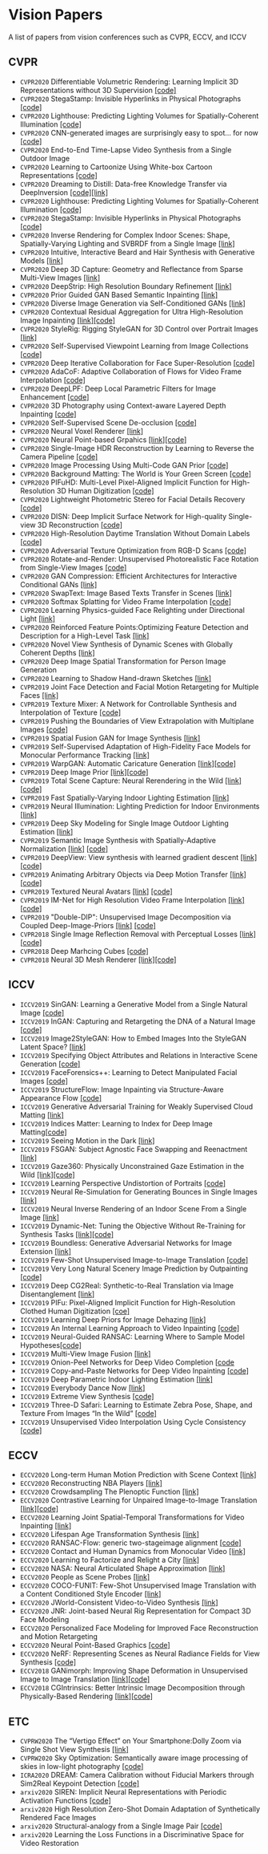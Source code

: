 # Vision Papers
A list of papers from vision conferences such as CVPR, ECCV, and ICCV

## CVPR
* `CVPR2020` Differentiable Volumetric Rendering: Learning Implicit 3D Representations without 3D Supervision [[code]](https://github.com/autonomousvision/differentiable_volumetric_rendering)
* `CVPR2020` StegaStamp: Invisible Hyperlinks in Physical Photographs [[code]](https://github.com/tancik/StegaStamp)
* `CVPR2020` Lighthouse: Predicting Lighting Volumes for Spatially-Coherent Illumination [[code]](https://github.com/pratulsrinivasan/lighthouse)
* `CVPR2020` CNN-generated images are surprisingly easy to spot... for now [[code]](https://github.com/peterwang512/CNNDetection)
* `CVPR2020` End-to-End Time-Lapse Video Synthesis from a Single Outdoor Image
* `CVPR2020` Learning to Cartoonize Using White-box Cartoon Representations [[code]](https://github.com/SystemErrorWang/White-box-Cartoonization)
* `CVPR2020` Dreaming to Distill: Data-free Knowledge Transfer via DeepInversion [[code]](https://github.com/NVlabs/DeepInversion)[[link]](https://openaccess.thecvf.com/content_CVPR_2020/papers/Yin_Dreaming_to_Distill_Data-Free_Knowledge_Transfer_via_DeepInversion_CVPR_2020_paper.pdf)
* `CVPR2020` Lighthouse: Predicting Lighting Volumes for Spatially-Coherent Illumination [[code]](https://github.com/pratulsrinivasan/lighthouse)
* `CVPR2020` StegaStamp: Invisible Hyperlinks in Physical Photographs [[code]](https://github.com/tancik/StegaStamp)
* `CVPR2020` Inverse Rendering for Complex Indoor Scenes: Shape, Spatially-Varying Lighting and SVBRDF from a Single Image [[link]](http://openaccess.thecvf.com/content_CVPR_2020/papers/Li_Inverse_Rendering_for_Complex_Indoor_Scenes_Shape_Spatially-Varying_Lighting_and_CVPR_2020_paper.pdf)
* `CVPR2020` Intuitive, Interactive Beard and Hair Synthesis with Generative Models [[link]](https://junxnui.github.io/)
* `CVPR2020` Deep 3D Capture: Geometry and Reflectance from Sparse Multi-View Images [[link]](http://cseweb.ucsd.edu/~ravir/saibi_cvpr20.pdf)
* `CVPR2020` DeepStrip: High Resolution Boundary Refinement [[link]](http://openaccess.thecvf.com/content_CVPR_2020/papers/Zhou_Deepstrip_High-Resolution_Boundary_Refinement_CVPR_2020_paper.pdf)
* `CVPR2020` Prior Guided GAN Based Semantic Inpainting [[link]](http://openaccess.thecvf.com/content_CVPR_2020/papers/Lahiri_Prior_Guided_GAN_Based_Semantic_Inpainting_CVPR_2020_paper.pdf)
* `CVPR2020` Diverse Image Generation via Self-Conditioned GANs [[link]](http://selfcondgan.csail.mit.edu/)
* `CVPR2020` Contextual Residual Aggregation for Ultra High-Resolution Image Inpainting [[link]](https://128.84.21.199/abs/2005.09704)[[code]](https://github.com/Atlas200dk/sample-imageinpainting-HiFill)
* `CVPR2020` StyleRig: Rigging StyleGAN for 3D Control over Portrait Images [[link]](https://gvv.mpi-inf.mpg.de/projects/StyleRig/)
* `CVPR2020` Self-Supervised Viewpoint Learning from Image Collections [[code]](https://github.com/NVlabs/SSV)
* `CVPR2020` Deep Iterative Collaboration for Face Super-Resolution [[code]](https://github.com/Maclory/Deep-Iterative-Collaboration)
* `CVPR2020` AdaCoF: Adaptive Collaboration of Flows for Video Frame Interpolation [[code]](https://github.com/HyeongminLEE/AdaCoF-pytorch)
* `CVPR2020` DeepLPF: Deep Local Parametric Filters for Image Enhancement [[code]](https://github.com/sjmoran/deep_local_parametric_filters)
* `CVPR2020` 3D Photography using Context-aware Layered Depth Inpainting [[code]](https://github.com/vt-vl-lab/3d-photo-inpainting)
* `CVPR2020` Self-Supervised Scene De-occlusion [[code]](https://github.com/XiaohangZhan/deocclusion/)
* `CVPR2020` Neural Voxel Renderer [[link]](http://www.krematas.com/nvr/index.html)
* `CVPR2020` Neural Point-based Grpahics [[link]](https://saic-violet.github.io/npbg/)[[code]](https://github.com/alievk/npbg)
* `CVPR2020` Single-Image HDR Reconstruction by Learning to Reverse the Camera Pipeline [[code]](https://github.com/alex04072000/SingleHDR)
* `CVPR2020` Image Processing Using Multi-Code GAN Prior [[code]](https://github.com/genforce/mganprior) 
* `CVPR2020` Background Matting: The World is Your Green Screen [[code]](https://github.com/senguptaumd/Background-Matting)
* `CVPR2020` PIFuHD: Multi-Level Pixel-Aligned Implicit Function for High-Resolution 3D Human Digitization [[code]](https://github.com/shunsukesaito/PIFuHD)
* `CVPR2020` Lightweight Photometric Stereo for Facial Details Recovery [[code]](https://github.com/Juyong/FacePSNet)
* `CVPR2020` DISN: Deep Implicit Surface Network for High-quality Single-view 3D Reconstruction [[code]](https://github.com/laughtervv/DISN)
* `CVPR2020` High-Resolution Daytime Translation Without Domain Labels [[code]](https://github.com/saic-mdal/HiDT)
* `CVPR2020` Adversarial Texture Optimization from RGB-D Scans [[code]](https://github.com/hjwdzh/AdversarialTexture)
* `CVPR2020` Rotate-and-Render: Unsupervised Photorealistic Face Rotation from Single-View Images [[code]](https://github.com/Hangz-nju-cuhk/Rotate-and-Render)
* `CVPR2020` GAN Compression: Efficient Architectures for Interactive Conditional GANs [[link]](https://github.com/mit-han-lab/gan-compression)
* `CVPR2020` SwapText: Image Based Texts Transfer in Scenes [[link]](https://arxiv.org/pdf/2003.08152.pdf)
* `CVPR2020` Softmax Splatting for Video Frame Interpolation [[code]](https://github.com/sniklaus/softmax-splatting)
* `CVPR2020` Learning Physics-guided Face Relighting under Directional Light [[link]](http://ps.is.tue.mpg.de/research_projects/face-relighting)
* `CVPR2020` Reinforced Feature Points:Optimizing Feature Detection and Description for a High-Level Task [[link]](https://arxiv.org/pdf/1912.00623.pdf)
* `CVPR2020` Novel View Synthesis of Dynamic Scenes with Globally Coherent Depths [[link]](https://www-users.cs.umn.edu/~jsyoon/dynamic_synth/)
* `CVPR2020` Deep Image Spatial Transformation for Person Image Generation
* `CVPR2020` Learning to Shadow Hand-drawn Sketches [[link]](https://cal.cs.umbc.edu/Papers/Zheng-2020-Shade/)
* `CVPR2019` Joint Face Detection and Facial Motion Retargeting for Multiple Faces  [[link]](https://homes.cs.washington.edu/~bindita/multifaceretargeting.html)
* `CVPR2019` Texture Mixer: A Network for Controllable Synthesis and Interpolation of Texture [[code]](https://github.com/ningyu1991/TextureMixer)
* `CVPR2019` Pushing the Boundaries of View Extrapolation with Multiplane Images [[code]](https://github.com/google-research/google-research/tree/master/mpi_extrapolation)
* `CVPR2019` Spatial Fusion GAN for Image Synthesis [[link]](http://openaccess.thecvf.com/content_CVPR_2019/papers/Zhan_Spatial_Fusion_GAN_for_Image_Synthesis_CVPR_2019_paper.pdf)
* `CVPR2019` Self-Supervised Adaptation of High-Fidelity Face Models for Monocular Performance Tracking [[link]](https://www-users.cs.umn.edu/~jsyoon/3dface/)
* `CVPR2019` WarpGAN: Automatic Caricature Generation [[link]](http://openaccess.thecvf.com/content_CVPR_2019/papers/Shi_WarpGAN_Automatic_Caricature_Generation_CVPR_2019_paper.pdf)[[code]](https://github.com/seasonSH/WarpGAN)
* `CVPR2019` Deep Image Prior [[link]](https://dmitryulyanov.github.io/deep_image_prior)[[code]](https://github.com/DmitryUlyanov/deep-image-prior)
* `CVPR2019` Total Scene Capture: Neural Rerendering in the Wild [[link]](https://moustafameshry.github.io/neural_rerendering_in_the_wild/) [[code]](https://github.com/google/neural_rerendering_in_the_wild)
* `CVPR2019` Fast Spatially-Varying Indoor Lighting Estimation [[link]](https://lvsn.github.io/fastindoorlight/)
* `CVPR2019` Neural Illumination: Lighting Prediction for Indoor Environments [[link]](https://illumination.cs.princeton.edu/)
* `CVPR2019` Deep Sky Modeling for Single Image Outdoor Lighting Estimation [[link]](https://lvsn.github.io/deepskymodel/)
* `CVPR2019` Semantic Image Synthesis with Spatially-Adaptive Normalization [[link]](https://nvlabs.github.io/SPADE/) [[code]](https://github.com/NVlabs/SPADE)
* `CVPR2019` DeepView: View synthesis with learned gradient descent [[link]](https://augmentedperception.github.io/deepview/) [[code]]()
* `CVPR2019` Animating Arbitrary Objects  via Deep Motion Transfer [[link]](http://www.stulyakov.com/papers/monkey-net.html) [[code]](https://github.com/AliaksandrSiarohin/monkey-net)
* `CVPR2019` Textured Neural Avatars [[link]](https://saic-violet.github.io/texturedavatar/) [[code]]()
* `CVPR2019` IM-Net for High Resolution Video Frame Interpolation [[link]](http://openaccess.thecvf.com/content_CVPR_2019/papers/Peleg_IM-Net_for_High_Resolution_Video_Frame_Interpolation_CVPR_2019_paper.pdf) [[code]]()
* `CVPR2019` "Double-DIP": Unsupervised Image Decomposition via Coupled Deep-Image-Priors [[link]](http://www.wisdom.weizmann.ac.il/~vision/DoubleDIP/) [[code]](https://github.com/yossigandelsman/DoubleDIP)
* `CVPR2018` Single Image Reflection Removal with Perceptual Losses [[link]](https://people.eecs.berkeley.edu/~cecilia77/project-pages/reflection.html) [[code]](https://github.com/ceciliavision/perceptual-reflection-removal)
* `CVPR2018` Deep Marhcing Cubes [[code]](https://github.com/yiyiliao/deep_marching_cubes)
* `CVPR2018` Neural 3D Mesh Renderer [[link]](http://hiroharu-kato.com/projects_en/neural_renderer.html)[[code]](https://github.com/hiroharu-kato/neural_renderer)
<!-- * `CVPR2016` Spatiotemporal Bundle Adjustment -->
<!-- * `CVPR2015` Finding Distractors In Images [[link]](http://openaccess.thecvf.com/content_cvpr_2015/papers/Fried_Finding_Distractors_In_2015_CVPR_paper.pdf) -->

## ICCV 
* `ICCV2019` SinGAN: Learning a Generative Model from a Single Natural Image [[code]](https://github.com/tamarott/SinGAN)
* `ICCV2019` InGAN: Capturing and Retargeting the DNA of a Natural Image [[code]](https://github.com/assafshocher/InGAN)
* `ICCV2019` Image2StyleGAN: How to Embed Images Into the StyleGAN Latent Space? [[link]](https://openaccess.thecvf.com/content_ICCV_2019/papers/Abdal_Image2StyleGAN_How_to_Embed_Images_Into_the_StyleGAN_Latent_Space_ICCV_2019_paper.pdf)
* `ICCV2019` Specifying Object Attributes and Relations in Interactive Scene Generation [[code]](https://github.com/ashual/scene_generation)
* `ICCV2019` FaceForensics++: Learning to Detect Manipulated Facial Images [[code]](https://github.com/ondyari/FaceForensics)
* `ICCV2019` StructureFlow: Image Inpainting via Structure-Aware Appearance Flow [[code]](https://github.com/RenYurui/StructureFlow)
* `ICCV2019` Generative Adversarial Training for Weakly Supervised Cloud Matting [[link]](http://openaccess.thecvf.com/content_ICCV_2019/papers/Zou_Generative_Adversarial_Training_for_Weakly_Supervised_Cloud_Matting_ICCV_2019_paper.pdf)
* `ICCV2019` Indices Matter: Learning to Index for Deep Image Matting[[code]](https://github.com/poppinace/indexnet_matting)
* `ICCV2019` Seeing Motion in the Dark [[link]](https://github.com/cchen156/Seeing-Motion-in-the-Dark)
* `ICCV2019` FSGAN: Subject Agnostic Face Swapping and Reenactment [[link]](https://arxiv.org/pdf/1908.05932v1.pdf)
* `ICCV2019` Gaze360: Physically Unconstrained Gaze Estimation in the Wild [[link]](http://gaze360.csail.mit.edu/)[[code]](https://github.com/erkil1452/gaze360)
* `ICCV2019` Learning Perspective Undistortion of Portraits [[code]](https://github.com/bearjoy730/Learning-Perspective-Undistortion-of-Portraits)
* `ICCV2019` Neural Re-Simulation for Generating Bounces in Single Images [[link]](http://geometry.cs.ucl.ac.uk/projects/2019/bounce-neural-resim/)
* `ICCV2019` Neural Inverse Rendering of an Indoor Scene From a Single Image [[link]](https://senguptaumd.github.io/Neural-Inverse-Rendering/)
* `ICCV2019` Dynamic-Net: Tuning the Objective Without Re-Training for Synthesis Tasks [[link]](https://cgm.technion.ac.il/Computer-Graphics-Multimedia/Software/DynamicNet/)[[code]](https://github.com/AlonShoshan10/dynamic_net)
* `ICCV2019` Boundless: Generative Adversarial Networks for Image Extension [[link]](https://sites.google.com/view/boundless-iccv/home)
* `ICCV2019` Few-Shot Unsupervised Image-to-Image Translation [[code]](https://github.com/NVlabs/FUNIT)
* `ICCV2019` Very Long Natural Scenery Image Prediction by Outpainting [[code]](https://github.com/z-x-yang/NS-Outpainting)
* `ICCV2019` Deep CG2Real: Synthetic-to-Real Translation via Image Disentanglement [[link]](https://arxiv.org/abs/2003.12649)
* `ICCV2019` PIFu: Pixel-Aligned Implicit Function for High-Resolution Clothed Human Digitization [[coe]](https://github.com/shunsukesaito/PIFu)
* `ICCV2019` Learning Deep Priors for Image Dehazing [[link]](https://openaccess.thecvf.com/content_ICCV_2019/papers/Liu_Learning_Deep_Priors_for_Image_Dehazing_ICCV_2019_paper.pdf)
* `ICCV2019` An Internal Learning Approach to Video Inpainting [[code]](https://github.com/Haotianz94/IL_video_inpainting)
* `ICCV2019` Neural-Guided RANSAC: Learning Where to Sample Model Hypotheses[[code]](https://github.com/vislearn/ngransac)
* `ICCV2019` Multi-View Image Fusion [[link]](https://openaccess.thecvf.com/content_ICCV_2019/papers/Trinidad_Multi-View_Image_Fusion_ICCV_2019_paper.pdf)
* `ICCV2019` Onion-Peel Networks for Deep Video Completion [[code](https://github.com/seoungwugoh/opn-demo)
* `ICCV2019` Copy-and-Paste Networks for Deep Video Inpainting [[code]](https://github.com/shleecs/Copy-and-Paste-Networks-for-Deep-Video-Inpainting)
* `ICCV2019` Deep Parametric Indoor Lighting Estimation [[link]](https://lvsn.github.io/deepparametric/)
* `ICCV2019` Everybody Dance Now [[link]](https://carolineec.github.io/everybody_dance_now/)
* `ICCV2019` Extreme View Synthesis [[code]](https://github.com/NVlabs/extreme-view-synth)
* `ICCV2019` Three-D Safari: Learning to Estimate Zebra Pose, Shape, and Texture From Images “In the Wild” [[code]](https://github.com/silviazuffi/smalst)
* `ICCV2019` Unsupervised Video Interpolation Using Cycle Consistency [[code]](https://nv-adlr.github.io/publication/2019-UnsupervisedVideoInterpolation)

<!-- * `ICCV2019` Pixel2Mesh++: Multi-View 3D Mesh Generation via Deformation [[link]]()
* `ICCV2019` Interactive Sketch & Fill: Multiclass Sketch-to-Image Translation	[[link]]()
* `ICCV2019` Image Aesthetic Assessment Based on Pairwise Comparison A Unified Approach to Score Regression, Binary Classification, and Personalization [[link]]()
* `ICCV2019` Exploring Randomly Wired Neural Networks for Image Recognition[[link]]()
* `ICCV2019` Searching for MobileNetV3 [[link]]()
* `ICCV2019` Deep Non-Rigid Structure From Motion	[[link]]()
* `ICCV2019` SC-FEGAN: Face Editing Generative Adversarial Network With User’s Sketch and Color	[[link]]()
* `ICCV2019` MultiSeg: Semantically Meaningful, Scale-Diverse Segmentations from Minimal User Input [[link]]()
* `ICCV2019` Learning to Reconstruct 3D Human Pose and Shape via Model-Fitting in the Loop [[link]]()
* `ICCV2019` Learning to Jointly Generate and Separate Reflections [[link]]()
* `ICCV2019` Mask-ShadowGAN: Learning to Remove Shadows From Unpaired Data [[link]]()
* `ICCV2019` Image Generation From Small Datasets via Batch Statistics Adaptation [[link]]()
* `ICCV2019` Unsupervised Robust Disentangling of Latent Characteristics for Image Synthesis [[link]]()
* `ICCV2019` Lifelong GAN: Continual Learning for Conditional Image Generation [[link]]()
* `ICCV2019` Toward Real-World Single Image Super-Resolution: A New Benchmark and a New Model [[link]]()
* `ICCV2019` RankSRGAN: Generative Adversarial Networks With Ranker for Image Super-Resolution [[link]]()
* `ICCV2019` Progressive Fusion Video Super-Resolution Network via Exploiting Non-Local Spatio-Temporal Correlations [[link]]()
* `ICCV2019` Deep SR-ITM: Joint Learning of Super-Resolution and Inverse Tone-Mapping for 4K UHD HDR Applications [[link]]()
* `ICCV2019` Real Image Denoising With Feature Attention [[link]]()
* `ICCV2019` Toward Real-World Single Image Super-Resolution: A New Benchmark and a New Model[[link]]()
* `ICCV2019` Wavelet Domain Style Transfer for an Effective Perception-Distortion Tradeoff in Single Image Super-Resolution[[link]]()
* `ICCV2019` Deep SR-ITM: Joint Learning of Super-Resolution and Inverse Tone-Mapping for 4K UHD HDR Applications [[link]]()
* `ICCV2019` DSIC: Deep Stereo Image Compression [[link]]()
* `ICCV2019` Seeing Motion in the Dark[[link]]()
* `ICCV2019` Coherent Semantic Attention for Image Inpainting [[link]]()
* `ICCV2019` Monocular Neural Image Based Rendering With Continuous View Control[[link]]()
* `ICCV2019` Compositional Video Prediction [[link]]()
* `ICCV2019` Diverse Image Synthesis From Semantic Layouts via Conditional IMLE[[link]]()
* `ICCV2019` Monocular Neural Image Based Rendering With Continuous View Control[[link]]()
* `ICCV2019` A Dataset of Multi-Illumination Images in the Wild[[link]]()
* `ICCV2019` Program-Guided Image Manipulators [[link]]()
* `ICCV2019` Unsupervised 3D Reconstruction Networks [[link]]()
* `ICCV2019` Online Unsupervised Learning of the 3D Kinematic Structure of Arbitrary Rigid Bodies [[link]]()
* `ICCV2019` AutoGAN: Neural Architecture Search for Generative Adversarial Networks[[link]]()
* `ICCV2019` Context-Aware Image Matting for Simultaneous Foreground and Alpha Estimation[[link]]()
* `ICCV2019` Deep Restoration of Vintage Photographs From Scanned Halftone Prints [[link]]()
* `ICCV2019` Convolutional Sequence Generation for Skeleton-Based Action Synthesis [[link]]()
* `ICCV2019` Content and Style Disentanglement for Artistic Style Transfer [[link]]()
* `ICCV2019` HoloGAN: Unsupervised Learning of 3D Representations From Natural Images [[link]]()
* `ICCV2019` View-LSTM: Novel-View Video Synthesis Through View Decomposition [[link]]()
* `ICCV2019` AdaptIS: Adaptive Instance Selection Network [[link]]()
* `ICCV2019` Deep Single-Image Portrait Relighting [[link]]()
* `ICCV2019` Structured Prediction Helps 3D Human Motion Modelling [[link]]()
* `ICCV2019` Predicting 3D Human Dynamics From Video [[link]]()
* `ICCV2019` Progressive Reconstruction of Visual Structure for Image Inpainting [[link]]()
* `ICCV2019` A Closed-Form Solution to Universal Style Transfer [[link]]()
* `ICCV2019` Multimodal Style Transfer via Graph Cuts [[link]]()
* `ICCV2019` Liquid Warping GAN: A Unified Framework for Human Motion Imitation, Appearance Transfer and Novel View Synthesis [[link]]()
* `ICCV2019` Fast Video Object Segmentation via Dynamic Targeting Network [[link]]()
* `ICCV2019` GAN-Based Projector for Faster Recovery With Convergence Guarantees in Linear Inverse Problems [[link]]()
* `ICCV2019` Multi-Garment Net: Learning to Dress 3D People From Images [[link]]()
* `ICCV2019` Object-Driven Multi-Layer Scene Decomposition From a Single Image [[link]]()
* `ICCV2019` Delving Deep Into Hybrid Annotations for 3D Human Recovery in the Wild [[link]]()
* `ICCV2019` Human Mesh Recovery From Monocular Images via a Skeleton-Disentangled Representation [[link]]()
* `ICCV2019` Video Instance Segmentation [[link]]()
* `ICCV2019` Fashion++: Minimal Edits for Outfit Improvement [[link]]()
* `ICCV2019` AMASS: Archive of Motion Capture As Surface Shapes [[link]]() 
* `ICCV2019` Learning Two-View Correspondences and Geometry Using Order-Aware Network [[link]]()
* `ICCV2019` Image2StyleGAN: How to Embed Images Into the StyleGAN Latent Space? [[link]]()
* `ICCV2019` Controllable Artistic Text Style Transfer via Shape-Matching GAN [[link]]()
* `ICCV2019` Learning Implicit Generative Models by Matching Perceptual Features [[link]]()
* `ICCV2019` Free-Form Image Inpainting With Gated Convolution [[link]]()
* `ICCV2019` FiNet: Compatible and Diverse Fashion Image Inpainting [[link]]()
* `ICCV2019` InGAN: Capturing and Retargeting the “DNA” of a Natural Image [[link]]()
* `ICCV2019` Seeing What a GAN Cannot Generate [[link]]()
* `ICCV2019` COCO-GAN: Generation by Parts via Conditional Coordinating [[link]]()
* `ICCV2019` View Independent Generative Adversarial Network for Novel View Synthesis [[link]]()
* `ICCV2019` GLoSH: Global-Local Spherical Harmonics for Intrinsic Image Decomposition [[link]]()
* `ICCV2019` Transformable Bottleneck Networks [[link]]()
* `ICCV2019` xR-EgoPose: Egocentric 3D Human Pose From an HMD Camera [[link]]()
* `ICCV2019` DeepHuman: 3D Human Reconstruction From a Single Image [[link]]()
* `ICCV2019` Learnable Triangulation of Human Pose [[link]]()
* `ICCV2019` A Learned Representation for Scalable Vector Graphics [[link]]()
* `ICCV2019` C3DPO: Canonical 3D Pose Networks for Non-Rigid Structure From Motion [[link]]()
* `ICCV2019` DenseRaC: Joint 3D Pose and Shape Estimation by Dense Render-and-Compare [[link]]()
* `ICCV2019` Learning to Paint With Model-Based Deep Reinforcement Learning [[link]]()
* `ICCV2019` Deep Appearance Maps [[link]]()
* `ICCV2019` Image Inpainting With Learnable Bidirectional Attention Maps [[link]]()
* `ICCV2019` OmniMVS: End-to-End Learning for Omnidirectional Stereo Matching [[link]]()
* `ICCV2019` Guided Image-to-Image Translation With Bi-Directional Feature Transformation [[link]]()
* `ICCV2019` Free-Form Video Inpainting With 3D Gated Convolution and Temporal PatchGAN [[link]]()
* `ICCV2019` OperatorNet: Recovering 3D Shapes From Difference Operators [[link]]()
* `ICCV2019` Face Video Deblurring Using 3D Facial Priors [[link]]()
* `ICCV2019` Photo-Realistic Facial Details Synthesis From Single Image [[link]]()
* `ICCV2019` PuppetGAN: Cross-Domain Image Manipulation by Demonstration [[link]]()
* `ICCV2019` Few-Shot Adversarial Learning of Realistic Neural Talking Head Models [[link]]()
* `ICCV2019` Cross-Domain Adaptation for Animal Pose Estimation [[link]]()
* `ICCV2019` UprightNet: Geometry-Aware Camera Orientation Estimation From Single Images [[link]]()
* `ICCV2019` Detecting Photoshopped Faces by Scripting Photoshop [[link]]()
* `ICCV2019` Ego-Pose Estimation and Forecasting As Real-Time PD Control	 [[link]]()
* `ICCV2019` Physics-Based Rendering for Improving Robustness to Rain [[link]]()
* `ICCV2019` ARGAN: Attentive Recurrent Generative Adversarial Network for Shadow Detection and Removal [[link]]()
* `ICCV2019` Underexposed Photo Enhancement using Deep Illumination Estimation [[link]]()
* `ICCV2019` Boundless: Generative Adversarial Networks for Image Extension [[link]]()
* `ICCV2019` Few-Shot Unsupervised Image-to-Image Translation [[link]]()
* `ICCV2019` Very Long Natural Scenery Image Prediction by Outpainting [[link]]()
* `ICCV2019` Dynamic-Net: Tuning the Objective Without Re-Training for Synthesis Tasks [[link]](https://cgm.technion.ac.il/Computer-Graphics-Multimedia/Software/DynamicNet/)[[code]](https://github.com/AlonShoshan10/dynamic_net)


## ECCV
* `ICCV2019` Underexposed Photo Enhancement using Deep Illumination Estimation [[link]]() -->



## ECCV
* `ECCV2020` Long-term Human Motion Prediction with Scene Context [[link]](https://people.eecs.berkeley.edu/~zhecao/hmp/index.html)
* `ECCV2020` Reconstructing NBA Players [[link]](http://grail.cs.washington.edu/projects/nba_players/)
* `ECCV2020` Crowdsampling The Plenoptic Function [[link]](https://research.cs.cornell.edu/crowdplenoptic/)
* `ECCV2020` Contrastive Learning for Unpaired Image-to-Image Translation [[link]](http://taesung.me/ContrastiveUnpairedTranslation/)[[code]](https://github.com/taesungp/contrastive-unpaired-translation)
* `ECCV2020` Learning Joint Spatial-Temporal Transformations for Video Inpainting [[link]](https://github.com/researchmm/STTN)
* `ECCV2020` Lifespan Age Transformation Synthesis [[link]](https://grail.cs.washington.edu/projects/lifespan_age_transformation_synthesis/)
* `ECCV2020` RANSAC-Flow: generic two-stageimage alignment [[code]](https://github.com/XiSHEN0220/RANSAC-Flow)
* `ECCV2020` Contact and Human Dynamics from Monocular Video [[link]](https://t.co/0ez3bjGunw?amp=1)
* `ECCV2020` Learning to Factorize and Relight a City [[link]](https://factorize-a-city.github.io)
* `ECCV2020` NASA: Neural Articulated Shape Approximation [[link]](https://arxiv.org/abs/1912.03207)
* `ECCV2020` People as Scene Probes [[link]](https://grail.cs.washington.edu/projects/shadow/)
* `ECCV2020` COCO-FUNIT: Few-Shot Unsupervised Image Translation with a Content Conditioned Style Encoder [[link]](https://nvlabs.github.io/COCO-FUNIT/)
* `ECCV2020` JWorld-Consistent Video-to-Video Synthesis [[link]](https://nvlabs.github.io/wc-vid2vid/)
* `ECCV2020` JNR: Joint-based Neural Rig Representation for Compact 3D Face Modeling
* `ECCV2020` Personalized Face Modeling for Improved Face Reconstruction and Motion Retargeting
* `ECCV2020` Neural Point-Based Graphics [[code]](https://saic-violet.github.io/npbg/)
* `ECCV2020` NeRF: Representing Scenes as Neural Radiance Fields for View Synthesis [[code]](https://github.com/bmild/nerf)
* `ECCV2018` GANimorph: Improving Shape Deformation in Unsupervised Image to Image Translation [[link]](http://arxiv.org/abs/1808.04325)[[code]](https://github.com/brownvc/ganimorph/)
* `ECCV2018` CGIntrinsics: Better Intrinsic Image Decomposition through Physically-Based Rendering [[link]](http://www.cs.cornell.edu/projects/cgintrinsics/)[[code]](https://github.com/zhengqili/CGIntrinsics)


## ETC
<!-- * `arxiv2020` NeRF: Neural Radiance Fields [[code]](https://github.com/bmild/nerf) -->
* `CVPRW2020` The “Vertigo Effect” on Your Smartphone:Dolly Zoom via Single Shot View Synthesis [[link]](http://openaccess.thecvf.com/content_CVPRW_2020/supplemental/Liang_The_Vertigo_Effect_CVPRW_2020_supplemental.pdf)
* `CVPRW2020` Sky Optimization: Semantically aware image processing of skies in low-light photography [[code]](https://github.com/google/sky-optimization)
* `ICRA2020` DREAM: Camera Calibration without Fiducial Markers through Sim2Real Keypoint Detection [[code]](https://sim2realai.github.io/dream-camera-calibration-sim2real/)
* `arxiv2020` SIREN: Implicit Neural Representations with Periodic Activation Functions [[code]](https://github.com/vsitzmann/siren)
* `arxiv2020` High Resolution Zero-Shot Domain Adaptation of Synthetically Rendered Face Images
* `arxiv2020` Structural-analogy from a Single Image Pair [[code]](https://github.com/rmokady/structural-analogy)
* `arxiv2020` Learning the Loss Functions in a Discriminative Space for Video Restoration